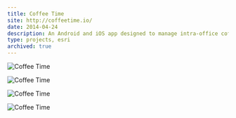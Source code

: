 ```yaml
---
title: Coffee Time
site: http://coffeetime.io/
date: 2014-04-24
description: An Android and iOS app designed to manage intra-office coffee debt. Designed the app itself and the accompanying website with <a href="http://paulcpederson.com">Paul Pederson</a>. API and back-end by the wonderful team at Esri PDX.
type: projects, esri
archived: true
---
```

![Coffee Time](./title.png)

![Coffee Time](./app.png)

![Coffee Time](./api.png)

![Coffee Time](./docs.png)

